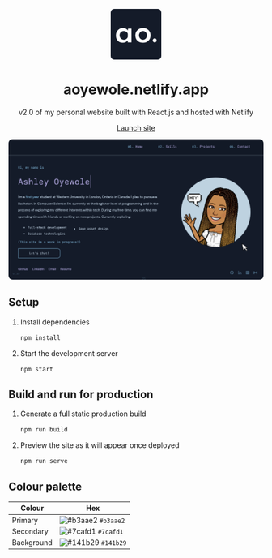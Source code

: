 <p align="center">
  <img width="100" height="auto" src="src/components/assets/img/logo.png" alt="Logo" style='border-radius:7px;'/>
</p>

<h1 align="center">
  aoyewole.netlify.app
</h1>

<p align="center">v2.0 of my personal website built with React.js and hosted with Netlify</p>
<p align="center">
<a href="https://aoyewole.netlify.app/">Launch site</a>
</p>
<p align="center">
  <img width="1000" height="auto" src="src/components/assets/img/preview.png" alt="Preview" style="border-radius:8px"/>
</p>

## Setup

1. Install dependencies

   ```sh
   npm install
   ```

2. Start the development server

   ```sh
   npm start
   ```

## Build and run for production

1. Generate a full static production build

   ```sh
   npm run build
   ```
2. Preview the site as it will appear once deployed

   ```sh
   npm run serve
   ```

## Colour palette

| Colour          | Hex                                                                |
| -------------- | ------------------------------------------------------------------ |
| Primary        | ![#b3aae2](https://via.placeholder.com/10/b3aae2?text=+) `#b3aae2` |
| Secondary      | ![#7cafd1](https://via.placeholder.com/10/7cafd1?text=+) `#7cafd1` |
| Background     | ![#141b29](https://via.placeholder.com/10/141b29?text=+) `#141b29` |